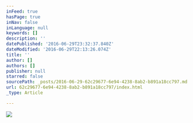 ```yaml
---
inFeed: true
hasPage: true
inNav: false
inLanguage: null
keywords: []
description: ''
datePublished: '2016-06-29T23:32:37.840Z'
dateModified: '2016-06-29T22:13:26.074Z'
title: ''
author: []
authors: []
publisher: null
starred: false
sourcePath: _posts/2016-06-29-62c29677-6e94-4238-8ab2-b891a18cc797.md
url: 62c29677-6e94-4238-8ab2-b891a18cc797/index.html
_type: Article

---
```

![](https://the-grid-user-content.s3-us-west-2.amazonaws.com/78dac9c8-6893-48e9-960b-1b10fc288fa2.jpg)